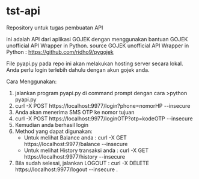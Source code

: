 # tst-api
Repository untuk tugas pembuatan API

ini adalah API dari aplikasi GOJEK dengan menggunakan bantuan GOJEK unofficial API Wrapper in Python.
source GOJEK unofficial API Wrapper in Python : https://github.com/ridho9/pygojek

File pyapi.py pada repo ini akan melakukan hosting server secara lokal.
Anda perlu login terlebih dahulu dengan akun gojek anda.

Cara Menggunakan:

1. jalankan program pyapi.py di command prompt dengan cara >python pyapi.py
2. curl -X POST https://localhost:9977/login?phone=nomorHP --insecure
3. Anda akan menerima SMS OTP ke nomor tujuan
4. curl -X POST https://localhost:9977/loginOTP?otp=kodeOTP --insecure
5. Kemudian anda berhasil login
6. Method yang dapat digunakan:
   - Untuk melihat Balance anda : curl -X GET https://localhost:9977/balance --insecure
   - Untuk melihat History transaksi anda : curl -X GET https://localhost:9977/history --insecure
7. Bila sudah selesai, jalankan LOGOUT : curl -X DELETE https://localhost:9977/logout --insecure
. 
